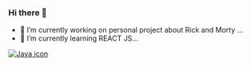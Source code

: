 ### Hi there 👋

- 🔭 I’m currently working on personal project about Rick and Morty ...
- 🌱 I’m currently learning REACT JS...

<a href="https://www.java.com/en/"><img src = "https://icons8.com/icon/2572/java" alt = "Java icon"/></a>
